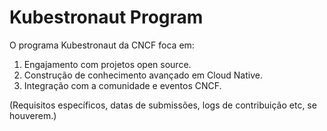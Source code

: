 # Kubestronaut Program

O programa Kubestronaut da CNCF foca em:
1. Engajamento com projetos open source.
2. Construção de conhecimento avançado em Cloud Native.
3. Integração com a comunidade e eventos CNCF.

(Requisitos específicos, datas de submissões, logs de contribuição etc, se houverem.)

